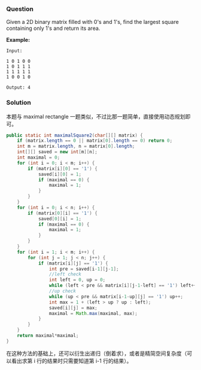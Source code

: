 ### Question

Given a 2D binary matrix filled with 0's and 1's, find the largest square containing only 1's and return its area.

**Example:**

```
Input: 

1 0 1 0 0
1 0 1 1 1
1 1 1 1 1
1 0 0 1 0

Output: 4
```

### Solution

本题与 maximal rectangle 一题类似，不过比那一题简单，直接使用动态规划即可。

```java
public static int maximalSquare2(char[][] matrix) {
    if (matrix.length == 0 || matrix[0].length == 0) return 0;
    int m = matrix.length, n = matrix[0].length;
    int[][] saved = new int[m][n];
    int maximal = 0;
    for (int i = 0; i < m; i++) {
        if (matrix[i][0] == '1') {
            saved[i][0] = 1;
            if (maximal == 0) {
                maximal = 1;
            }
        }
    }
    for (int i = 0; i < n; i++) {
        if (matrix[0][i] == '1') {
            saved[0][i] = 1;
            if (maximal == 0) {
                maximal = 1;
            }
        }
    }
    for (int i = 1; i < m; i++) {
        for (int j = 1; j < n; j++) {
            if (matrix[i][j] == '1') {
                int pre = saved[i-1][j-1];
                //left check
                int left = 0, up = 0;
                while (left < pre && matrix[i][j-1-left] == '1') left++;
                //up check
                while (up < pre && matrix[i-1-up][j] == '1') up++;
                int max = 1 + (left > up ? up : left);
                saved[i][j] = max;
                maximal = Math.max(maximal, max);
            }
        }
    }
    return maximal*maximal;
}
```

在这种方法的基础上，还可以衍生出递归（倒着求），或者是精简空间复杂度（可以看出求第 i 行的结果时只需要知道第 i-1 行的结果）。